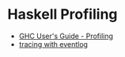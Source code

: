 # Haskell Profiling

* [GHC User's Guide - Profiling](https://downloads.haskell.org/ghc/latest/docs/users_guide/profiling.html)
* [tracing with eventlog](https://downloads.haskell.org/ghc/latest/docs/users_guide/runtime_control.html#rts-eventlog)

